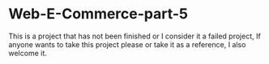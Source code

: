 # Web-E-Commerce-part-5
This is a project that has not been finished or I consider it a failed project, If anyone wants to take this project please or take it as a reference, I also welcome it.
